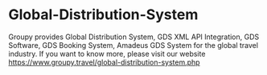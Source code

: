 # Global-Distribution-System
Groupy provides Global Distribution System, GDS XML API Integration, GDS Software, GDS Booking System, Amadeus GDS System for the global travel industry. If you want to know more, please visit our website https://www.groupy.travel/global-distribution-system.php 
